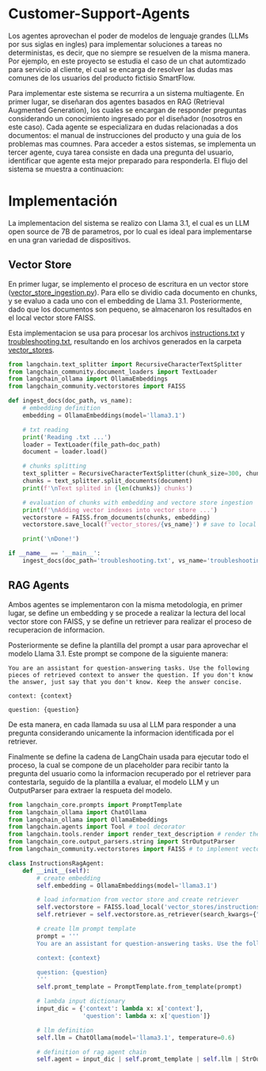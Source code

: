 # Customer-Support-Agents
Los agentes aprovechan el poder de modelos de lenguaje grandes (LLMs por sus siglas en ingles) para implementar soluciones a tareas no deterministas, es decir, que no siempre se resuelven de la misma manera. Por ejemplo, en este proyecto se estudia el caso de un chat automtizado para servicio al cliente, el cual se encarga de resolver las dudas mas comunes de los usuarios del producto fictisio SmartFlow.

Para implementar este sistema se recurrira a un sistema multiagente. En primer lugar, se diseñaran dos agentes basados en RAG (Retrieval Augmented Generation), los cuales se encargan de responder preguntas considerando un conocimiento ingresado por el diseñador (nosotros en este caso). Cada agente se especializara en dudas relacionadas a dos documentos: el manual de instrucciones del producto y una guia de los problemas mas coumnes. Para acceder a estos sistemas, se implementa un tercer agente, cuya tarea consiste en dada una pregunta del usuario, identificar que agente esta mejor preparado para responderla. El flujo del sistema se muestra a continuacion:

# Implementación
La implementacion del sistema se realizo con Llama 3.1, el cual es un LLM open source de 7B de parametros, por lo cual es ideal para implementarse en una gran variedad de dispositivos.

## Vector Store
En primer lugar, se implemento el proceso de escritura en un vector store ([vector_store_ingestion.py](vector_store_ingestion.py)). Para ello se dividio cada documento en chunks, y se evaluo a cada uno con el embedding de Llama 3.1. Posteriormente, dado que los documentos son pequeno, se almacenaron los resultados en el local vector store FAISS.

Esta implementacion se usa para procesar los archivos [instructions.txt](instructions.txt) y [troubleshooting.txt](troubleshooting.txt), resultando en los archivos generados en la carpeta [vector_stores](vector_stores).


```python
from langchain.text_splitter import RecursiveCharacterTextSplitter
from langchain_community.document_loaders import TextLoader
from langchain_ollama import OllamaEmbeddings
from langchain_community.vectorstores import FAISS

def ingest_docs(doc_path, vs_name):
    # embedding definition
    embedding = OllamaEmbeddings(model='llama3.1')

    # txt reading
    print('Reading .txt ...')
    loader = TextLoader(file_path=doc_path)
    document = loader.load()

    # chunks splitting
    text_splitter = RecursiveCharacterTextSplitter(chunk_size=300, chunk_overlap=200)
    chunks = text_splitter.split_documents(document)
    print(f'\nText splited in {len(chunks)} chunks')

    # evaluation of chunks with embedding and vectore store ingestion
    print(f'\nAdding vector indexes into vector store ...')
    vectorstore = FAISS.from_documents(chunks, embedding)
    vectorstore.save_local(f'vector_stores/{vs_name}') # save to local

    print('\nDone!')

if __name__ == '__main__':
    ingest_docs(doc_path='troubleshooting.txt', vs_name='troubleshooting')

```

## RAG Agents
Ambos agentes se implementaron con la misma metodologia, en primer lugar, se define un embedding y se procede a realizar la lectura del local vector store con FAISS, y se define un retriever para realizar el proceso de recuperacion de informacion.

Posteriormente se define la plantilla del prompt a usar para aprovechar el modelo Llama 3.1. Este prompt se compone de la siguiente manera:

```
You are an assistant for question-answering tasks. Use the following pieces of retrieved context to answer the question. If you don't know the answer, just say that you don't know. Keep the answer concise.

context: {context}

question: {question}
```

De esta manera, en cada llamada su usa al LLM para responder a una pregunta considerando unicamente la informacion identificada por el retriever. 

Finalmente se define la cadena de LangChain usada para ejecutar todo el proceso, la cual se compone de un placeholder para recibir tanto la pregunta del usuario como la informacion recuperado por el retriever para contestarla, seguido de la plantilla a evaluar, el modelo LLM y un OutputParser para extraer la respueta del modelo.

```python
from langchain_core.prompts import PromptTemplate
from langchain_ollama import ChatOllama
from langchain_ollama import OllamaEmbeddings
from langchain.agents import Tool # tool decorator
from langchain.tools.render import render_text_description # render the description of each tool to include in the prompt
from langchain_core.output_parsers.string import StrOutputParser
from langchain_community.vectorstores import FAISS # to implement vector stores

class InstructionsRagAgent:
    def __init__(self):
        # create embedding
        self.embedding = OllamaEmbeddings(model='llama3.1')

        # load information from vector store and create retriever
        self.vectorstore = FAISS.load_local('vector_stores/instructions', self.embedding, allow_dangerous_deserialization=True)
        self.retriever = self.vectorstore.as_retriever(search_kwargs={"k": 3})

        # create llm prompt template
        prompt = '''
        You are an assistant for question-answering tasks. Use the following pieces of retrieved context to answer the question. If you don't know the answer, just say that you don't know. Keep the answer concise.

        context: {context}

        question: {question}
        '''
        self.promt_template = PromptTemplate.from_template(prompt)

        # lambda input dictionary
        input_dic = {'context': lambda x: x['context'],
                     'question': lambda x: x['question']}

        # llm definition
        self.llm = ChatOllama(model='llama3.1', temperature=0.6)

        # definition of rag agent chain
        self.agent = input_dic | self.promt_template | self.llm | StrOutputParser()
```
